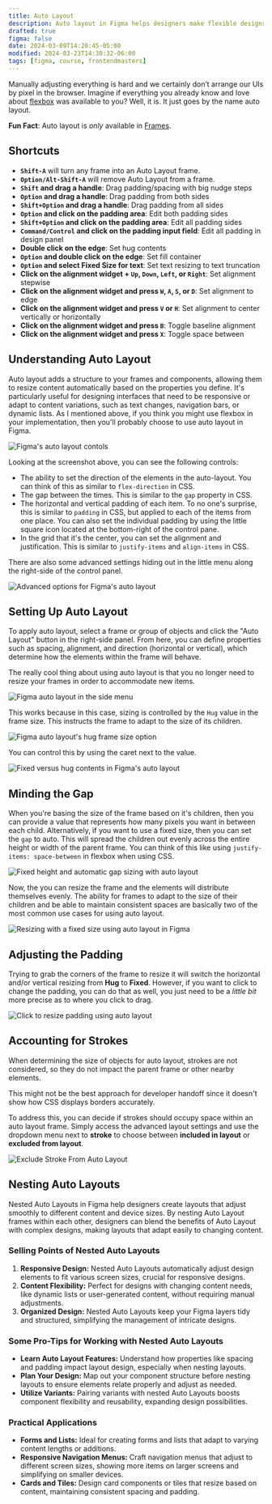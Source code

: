 ```yaml
---
title: Auto Layout
description: Auto layout in Figma helps designers make flexible designs easily. Understanding and using this feature improves design workflow.
drafted: true
figma: false
date: 2024-03-09T14:20:45-05:00
modified: 2024-03-23T14:30:32-06:00
tags: [figma, course, frontendmasters]
---
```


Manually adjusting everything is hard and we certainly don’t arrange our UIs by pixel in the browser. Imagine if everything you already know and love about [flexbox](https://developer.mozilla.org/en-US/docs/Web/CSS/CSS_flexible_box_layout/Basic_concepts_of_flexbox) was available to you?
Well, it is. It just goes by the name auto layout.

**Fun Fact**: Auto layout is _only_ available in [Frames](layers.md#frames).

## Shortcuts

- **`Shift-A`** will turn any frame into an Auto Layout frame.
- **`Option/Alt-Shift-A`** will remove Auto Layout from a frame.
- **`Shift` and drag a handle**: Drag padding/spacing with big nudge steps
- **`Option` and drag a handle**: Drag padding from both sides
- **`Shift+Option` and drag a handle**: Drag padding from all sides
- **`Option` and click on the padding area**: Edit both padding sides
- **`Shift+Option` and click on the padding area**: Edit all padding sides
- **`Command/Control` and click on the padding input field**: Edit all padding in design panel
- **Double click on the edge**: Set hug contents
- **`Option` and double click on the edge**: Set fill container
- **`Option` and select Fixed Size for text**: Set text resizing to text truncation
- **Click on the alignment widget + `Up`, `Down`, `Left`, or `Right`**: Set alignment stepwise
- **Click on the alignment widget and press `W`, `A`, `S`, or `D`**: Set alignment to edge
- **Click on the alignment widget and press `V` or `H`**: Set alignment to center vertically or horizontally
- **Click on the alignment widget and press `B`**: Toggle baseline alignment
- **Click on the alignment widget and press `X`**: Toggle space between

## Understanding Auto Layout

Auto layout adds a structure to your frames and components, allowing them to resize content automatically based on the properties you define. It's particularly useful for designing interfaces that need to be responsive or adapt to content variations, such as text changes, navigation bars, or dynamic lists. As I mentioned above, if you think you might use flexbox in your implementation, then you'll probably choose to use auto layout in Figma.

![Figma's auto layout contols](../../assets/figma-auto-layout-controls.png)

Looking at the screenshot above, you can see the following controls:

- The ability to set the direction of the elements in the auto-layout. You can think of this as similar to `flex-direction` in CSS.
- The gap between the times. This is similar to the `gap` property in CSS.
- The horizontal and vertical padding of each item. To no one's surprise, this is similar to `padding` in CSS, but applied to each of the items from one place. You can also set the individual padding by using the little square icon located at the bottom-right of the control pane.
- In the grid that it's the center, you can set the alignment and justification. This is similar to `justify-items` and `align-items` in CSS.

There are also some advanced settings hiding out in the little menu along the right-side of the control panel.

![Advanced options for Figma's auto layout](../../assets/figma-auto-layout-advanced-options.png)

## Setting Up Auto Layout

To apply auto layout, select a frame or group of objects and click the "Auto Layout" button in the right-side panel. From here, you can define properties such as spacing, alignment, and direction (horizontal or vertical), which determine how the elements within the frame will behave.

The really cool thing about using auto layout is that you no longer need to resize your frames in order to accommodate new items.

![Figma auto layout in the side menu](../../assets/figma-auto-layout-side-menu-example.gif)

This works because in this case, sizing is controlled by the `Hug` value in the frame size. This instructs the frame to adapt to the size of its children.

![Figma auto layout's hug frame size option](../../assets/figma-auto-layout-hug-frame-size.png)

You can control this by using the caret next to the value.

![Fixed versus hug contents in Figma's auto layout](../../assets/figma-auto-layout-fixed-vs-hug.png)

## Minding the Gap

When you're basing the size of the frame based on it's children, then you can provide a value that represents how many pixels you want in between each child. Alternatively, if you want to use a fixed size, then you can set the `gap` to auto. This will spread the children out evenly across the entire height or width of the parent frame. You can think of this like using `justify-items: space-between` in flexbox when using CSS.

![Fixed height and automatic gap sizing with auto layout](../../assets/figma-auto-layout-fixed-height-auto-gap.png)

Now, the you can resize the frame and the elements will distribute themselves evenly. The ability for frames to adapt to the size of their children and be able to maintain consistent spaces are basically two of the most common use cases for using auto layout.

![Resizing with a fixed size using auto layout in Figma](../../assets/figma-auto-layout-resize-fixed-size.gif)

## Adjusting the Padding

Trying to grab the corners of the frame to resize it will switch the horizontal and/or vertical resizing from **Hug** to **Fixed**. However, if you want to click to change the padding, you can do that as well, you just need to be a _little bit_ more precise as to where you click to drag.

![Click to resize padding using auto layout](../../assets/figma-auto-layout-click-to-resize-padding.gif)

## Accounting for Strokes

When determining the size of objects for auto layout, strokes are not considered, so they do not impact the parent frame or other nearby elements.

This might not be the best approach for developer handoff since it doesn't show how CSS displays borders accurately.

To address this, you can decide if strokes should occupy space within an auto layout frame. Simply access the advanced layout settings and use the dropdown menu next to **stroke** to choose between **included in layout** or **excluded from layout**.

![Exclude Stroke From Auto Layout](../../assets/figma-exclude-stroke-auto-layout.gif)

## Nesting Auto Layouts

Nested Auto Layouts in Figma help designers create layouts that adjust smoothly to different content and device sizes. By nesting Auto Layout frames within each other, designers can blend the benefits of Auto Layout with complex designs, making layouts that adapt easily to changing content.

### Selling Points of Nested Auto Layouts

1. **Responsive Design:** Nested Auto Layouts automatically adjust design elements to fit various screen sizes, crucial for responsive designs.
2. **Content Flexibility:** Perfect for designs with changing content needs, like dynamic lists or user-generated content, without requiring manual adjustments.
3. **Organized Design:** Nested Auto Layouts keep your Figma layers tidy and structured, simplifying the management of intricate designs.

### Some Pro-Tips for Working with Nested Auto Layouts

- **Learn Auto Layout Features:** Understand how properties like spacing and padding impact layout design, especially when nesting layouts.
- **Plan Your Design:** Map out your component structure before nesting layouts to ensure elements relate properly and adjust as needed.
- **Utilize Variants:** Pairing variants with nested Auto Layouts boosts component flexibility and reusability, expanding design possibilities.

### Practical Applications

- **Forms and Lists:** Ideal for creating forms and lists that adapt to varying content lengths or additions.
- **Responsive Navigation Menus:** Craft navigation menus that adjust to different screen sizes, showing more items on larger screens and simplifying on smaller devices.
- **Cards and Tiles:** Design card components or tiles that resize based on content, maintaining consistent spacing and padding.
